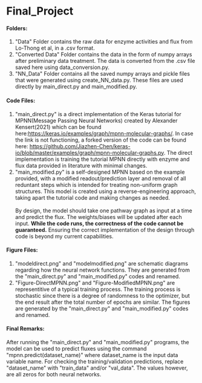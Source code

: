 # Final_Project

#### Folders:
1. "Data" Folder contains the raw data for enzyme activities and flux from Lo-Thong et al, in a .csv format.
2. "Converted Data" Folder contains the data in the form of numpy arrays after preliminary data treatment. The data is converted from the .csv file saved here using data_conversion.py.
3. "NN_Data" Folder contains all the saved numpy arrays and pickle files that were generated using create_NN_data.py. These files are used directly by main_direct.py and main_modified.py.
#### Code Files:
1. "main_direct.py" is a direct implementation of the Keras tutorial for MPNN(Message Passing Neural Networks) created by Alexander Kensert(2021) which can be found here:https://keras.io/examples/graph/mpnn-molecular-graphs/. In case the link is not functioning, a forked version of the code can be found here: https://github.com/Jiazhen-Chen/keras-io/blob/master/examples/graph/mpnn-molecular-graphs.py. The direct implementation is training the tutorial MPNN directly with enzyme and flux data provided in literature with minimal changes.
2. "main_modified.py" is a self-designed MPNN based on the example provided, with a modified readout/prediction layer and removal of all reduntant steps which is intended for treating non-uniform graph structures. This model is created using a reverse-engineering approach, taking apart the tutorial code and making changes as needed.<br /><br />By design, the model should take one pathway graph as input at a time and predict the flux. The weights/biases will be updated after each input. **While the code runs, the correctness of the code cannot be guaranteed.** Ensuring the correct implementation of the design through code is beyond my current capabilities. 
#### Figure Files:
1. "modeldirect.png" and "modelmodified.png" are schematic diagrams regarding how the neural network functions. They are generated from the "main_direct.py" and "main_modified.py" codes and renamed.
2. "Figure-DirectMPNN.png" and "Figure-ModifiedMPNN.png" are representitive of a typical training process. The training process is stochastic since there is a degree of randomness to the optimizer, but the end result after the total number of epochs are similar. The figures are generated by the "main_direct.py" and "main_modified.py" codes and renamed.
#### Final Remarks:
After running the "main_direct.py" and "main_modified.py" programs, the model can be used to predict fluxes using the command "mpnn.predict(dataset_name)" where dataset_name is the input data variable name. For checking the training/validation predictions, replace "dataset_name" with "train_data" and/or "val_data". The values however, are all zeros for both neural networks.
